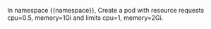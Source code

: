 In namespace {{namespace}}, Create a pod with resource requests cpu=0.5, memory=1Gi and limits cpu=1, memory=2Gi.